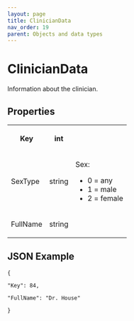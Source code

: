 ```yaml
---
layout: page
title: ClinicianData
nav_order: 19
parent: Objects and data types
---
```


# ClinicianDataInformation about the clinician.## Properties<table><tbody><tr><th><p>Key</p></th><th><p>int</p></th><th></th></tr><tr><td><p>SexType</p></td><td><p>string</p></td><td><p>Sex:</p><ul><li>0 = any</li><li>1 = male</li><li>2 = female</li></ul></td></tr><tr><td><p>FullName</p></td><td><p>string</p></td><td></td></tr></tbody></table>## JSON Example```{"Key": 84,"FullName": "Dr. House"}```